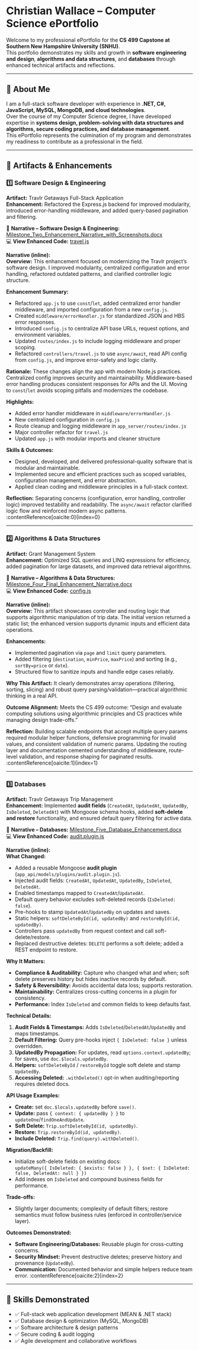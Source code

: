 # Christian Wallace – Computer Science ePortfolio

Welcome to my professional ePortfolio for the **CS 499 Capstone at Southern New Hampshire University (SNHU)**.  
This portfolio demonstrates my skills and growth in **software engineering and design**, **algorithms and data structures**, and **databases** through enhanced technical artifacts and reflections.

---

## 📌 About Me
I am a full-stack software developer with experience in **.NET, C#, JavaScript, MySQL, MongoDB, and cloud technologies**.  
Over the course of my Computer Science degree, I have developed expertise in **systems design, problem-solving with data structures and algorithms, secure coding practices, and database management**.  
This ePortfolio represents the culmination of my program and demonstrates my readiness to contribute as a professional in the field.

---

## 📂 Artifacts & Enhancements

### 1️⃣ Software Design & Engineering
**Artifact:** Travlr Getaways Full-Stack Application  
**Enhancement:** Refactored the Express.js backend for improved modularity, introduced error-handling middleware, and added query-based pagination and filtering.  

📄 **Narrative – Software Design & Engineering:** [Milestone_Two_Enhancement_Narrative_with_Screenshots.docx](Milestone_Two_Enhancement_Narrative_with_Screenshots.docx)  
💻 **View Enhanced Code:** [travel.js](travel.js)

**Narrative (inline):**  
**Overview:** This enhancement focused on modernizing the Travlr project’s software design. I improved modularity, centralized configuration and error handling, refactored outdated patterns, and clarified controller logic structure.  

**Enhancement Summary:**  
- Refactored `app.js` to use `const`/`let`, added centralized error handler middleware, and imported configuration from a new `config.js`.  
- Created `middleware/errorHandler.js` for standardized JSON and HBS error responses.  
- Introduced `config.js` to centralize API base URLs, request options, and environment variables.  
- Updated `routes/index.js` to include logging middleware and proper scoping.  
- Refactored `controllers/travel.js` to use `async/await`, read API config from `config.js`, and improve error-safety and logic clarity.  

**Rationale:** These changes align the app with modern Node.js practices. Centralized config improves security and maintainability. Middleware-based error handling produces consistent responses for APIs and the UI. Moving to `const`/`let` avoids scoping pitfalls and modernizes the codebase.  

**Highlights:**  
- Added error handler middleware in `middleware/errorHandler.js`  
- New centralized configuration in `config.js`  
- Route cleanup and logging middleware in `app_server/routes/index.js`  
- Major controller refactor for `travel.js`  
- Updated `app.js` with modular imports and cleaner structure  

**Skills & Outcomes:**  
- Designed, developed, and delivered professional-quality software that is modular and maintainable.  
- Implemented secure and efficient practices such as scoped variables, configuration management, and error abstraction.  
- Applied clean coding and middleware principles in a full-stack context.  

**Reflection:** Separating concerns (configuration, error handling, controller logic) improved testability and readability. The `async/await` refactor clarified logic flow and reinforced modern async patterns. :contentReference[oaicite:0]{index=0}

---

### 2️⃣ Algorithms & Data Structures
**Artifact:** Grant Management System  
**Enhancement:** Optimized SQL queries and LINQ expressions for efficiency, added pagination for large datasets, and improved data retrieval algorithms.  

📄 **Narrative – Algorithms & Data Structures:** [Milestone_Four_Final_Enhancement_Narrative.docx](Milestone_Four_Final_Enhancement_Narrative.docx)  
💻 **View Enhanced Code:** [config.js](config.js)

**Narrative (inline):**  
**Overview:** This artifact showcases controller and routing logic that supports algorithmic manipulation of trip data. The initial version returned a static list; the enhanced version supports dynamic inputs and efficient data operations.  

**Enhancements:**  
- Implemented pagination via `page` and `limit` query parameters.  
- Added filtering (`destination`, `minPrice`, `maxPrice`) and sorting (e.g., `sortBy=price` or `date`).  
- Structured flow to sanitize inputs and handle edge cases reliably.  

**Why This Artifact:** It clearly demonstrates array operations (filtering, sorting, slicing) and robust query parsing/validation—practical algorithmic thinking in a real API.  

**Outcome Alignment:** Meets the CS 499 outcome: “Design and evaluate computing solutions using algorithmic principles and CS practices while managing design trade-offs.”  

**Reflection:** Building scalable endpoints that accept multiple query params required modular helper functions, defensive programming for invalid values, and consistent validation of numeric params. Updating the routing layer and documentation cemented understanding of middleware, route-level validation, and response shaping for paginated results. :contentReference[oaicite:1]{index=1}

---

### 3️⃣ Databases
**Artifact:** Travlr Getaways Trip Management  
**Enhancement:** Implemented **audit fields** (`CreatedAt`, `UpdatedAt`, `UpdatedBy`, `IsDeleted`, `DeletedAt`) with Mongoose schema hooks, added **soft-delete and restore** functionality, and ensured default query filtering for active data.  

📄 **Narrative – Databases:** [Milestone_Five_Database_Enhancement.docx](Milestone_Five_Database_Enhancement.docx)  
💻 **View Enhanced Code:** [audit.plugin.js](audit.plugin.js)

**Narrative (inline):**  
**What Changed:**  
- Added a reusable Mongoose **audit plugin** (`app_api/models/plugins/audit.plugin.js`).  
- Injected audit fields: `CreatedAt`, `UpdatedAt`, `UpdatedBy`, `IsDeleted`, `DeletedAt`.  
- Enabled timestamps mapped to `CreatedAt`/`UpdatedAt`.  
- Default query behavior excludes soft-deleted records (`IsDeleted: false`).  
- Pre-hooks to stamp `UpdatedAt`/`UpdatedBy` on updates and saves.  
- Static helpers: `softDeleteById(id, updatedBy)` and `restoreById(id, updatedBy)`.  
- Controllers pass `updatedBy` from request context and call soft-delete/restore.  
- Replaced destructive deletes: `DELETE` performs a soft delete; added a REST endpoint to restore.  

**Why It Matters:**  
- **Compliance & Auditability:** Capture who changed what and when; soft delete preserves history but hides inactive records by default.  
- **Safety & Reversibility:** Avoids accidental data loss; supports restoration.  
- **Maintainability:** Centralizes cross-cutting concerns in a plugin for consistency.  
- **Performance:** Index `IsDeleted` and common fields to keep defaults fast.  

**Technical Details:**  
1) **Audit Fields & Timestamps:** Adds `IsDeleted`/`DeletedAt`/`UpdatedBy` and maps timestamps.  
2) **Default Filtering:** Query pre-hooks inject `{ IsDeleted: false }` unless overridden.  
3) **UpdatedBy Propagation:** For updates, read `options.context.updatedBy`; for saves, use `doc.$locals.updatedBy`.  
4) **Helpers:** `softDeleteById` / `restoreById` toggle soft delete and stamp `UpdatedBy`.  
5) **Accessing Deleted:** `.withDeleted()` opt-in when auditing/reporting requires deleted docs.  

**API Usage Examples:**  
- **Create:** set `doc.$locals.updatedBy` before `save()`.  
- **Update:** pass `{ context: { updatedBy } }` to `updateOne`/`findOneAndUpdate`.  
- **Soft Delete:** `Trip.softDeleteById(id, updatedBy)`.  
- **Restore:** `Trip.restoreById(id, updatedBy)`.  
- **Include Deleted:** `Trip.find(query).withDeleted()`.  

**Migration/Backfill:**  
- Initialize soft-delete fields on existing docs:  
  `updateMany({ IsDeleted: { $exists: false } }, { $set: { IsDeleted: false, DeletedAt: null } })`  
- Add indexes on `IsDeleted` and compound business fields for performance.  

**Trade-offs:**  
- Slightly larger documents; complexity of default filters; restore semantics must follow business rules (enforced in controller/service layer).  

**Outcomes Demonstrated:**  
- **Software Engineering/Databases:** Reusable plugin for cross-cutting concerns.  
- **Security Mindset:** Prevent destructive deletes; preserve history and provenance (`UpdatedBy`).  
- **Communication:** Documented behavior and simple helpers reduce team error. :contentReference[oaicite:2]{index=2}

---

## 🚀 Skills Demonstrated
- ✅ Full-stack web application development (MEAN & .NET stack)  
- ✅ Database design & optimization (MySQL, MongoDB)  
- ✅ Software architecture & design patterns  
- ✅ Secure coding & audit logging  
- ✅ Agile development and collaborative workflows
